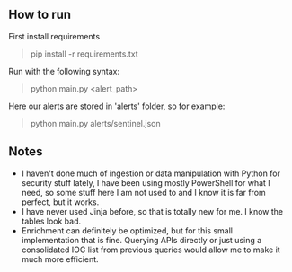 ## How to run
First install requirements
> pip install -r requirements.txt

Run with the following syntax:
> python main.py <alert_path>

Here our alerts are stored in 'alerts' folder, so for example:
> python main.py alerts/sentinel.json

## Notes
- I haven't done much of ingestion or data manipulation with Python for security stuff lately, I have been using mostly PowerShell for what I need, so some stuff here I am not used to and I know it is far from perfect, but it works.
- I have never used Jinja before, so that is totally new for me. I know the tables look bad.
- Enrichment can definitely be optimized, but for this small implementation that is fine. Querying APIs directly or just using a consolidated IOC list from previous queries would allow me to make it much more efficient.